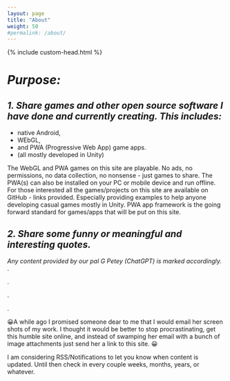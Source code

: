 ```yaml
---
layout: page
title: "About"
weight: 50
#permalink: /about/
---
```

<script src="./scripts/favicon.js"></script>
{% include custom-head.html %} 
<!--<style>
      body {
        background-color: lightblue;
      }
</style> -->
<script>
  //const myHeading = document.querySelector("h1");
  //myHeading.innerHTML = "<em>About...</em>";
  const myHeading = document.querySelector("h1");
  myHeading.textContent = "About";
</script>

# *Purpose:*

## *1. Share games and other open source software I have done and currently creating. This includes:*
- native Android,     
- WEbGL,
- and PWA (Progressive Web App) game apps.  
- (all mostly developed in Unity)

The WebGL and PWA games on this site are playable. No ads, no permissions, no data collection, no nonsense - just games to share. The PWA(s) can also be installed on your PC or mobile device and run offline. For those interested all the games/projects on this site are available on GitHub - links provided. Especially providing examples to help anyone developing casual games mostly in Unity. PWA app framework is the going forward standard for games/apps that will be put on this site.   

## *2. Share some funny or meaningful and interesting quotes.*
*Any content provided by our pal G Petey (ChatGPT) is marked accordingly.*
.

.

.

.

&#128512;A while ago I promised someone dear to me that I would email her screen shots of my work. I thought it 
would be better to stop procrastinating, get this humble site online, and instead of swamping her email with 
a bunch of image attachments just send her a link to this site. &#128512; 

I am considering RSS/Notifications to let you know when content is updated.
Until then check in every couple weeks, months, years, or whatever.